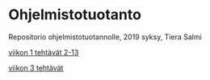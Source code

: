 # Ohjelmistotuotanto
Repositorio ohjelmistotuotannolle, 2019 syksy, Tiera Salmi

[viikon 1 tehtävät 2-13](https://github.com/fir3porkkana/ohtu-2019-viikko1)

[viikon 3 tehtävät](/viikko3)

